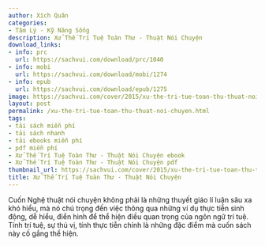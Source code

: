 ```yaml
---
author: Xích Quân
categories:
- Tâm Lý - Kỹ Năng Sống
description: Xử Thế Trí Tuệ Toàn Thư - Thuật Nói Chuyện
download_links:
- info: prc
  url: https://sachvui.com/download/prc/1040
- info: mobi
  url: https://sachvui.com/download/mobi/1274
- info: epub
  url: https://sachvui.com/download/epub/1275
image: https://sachvui.com/cover/2015/xu-the-tri-tue-toan-thu-thuat-noi-chuyen.jpg
layout: post
permalink: /xu-the-tri-tue-toan-thu-thuat-noi-chuyen.html
tags:
- tải sách miễn phí
- tải sách nhanh
- tải ebooks miễn phí
- pdf miễn phí
- Xử Thế Trí Tuệ Toàn Thư - Thuật Nói Chuyện ebook
- Xử Thế Trí Tuệ Toàn Thư - Thuật Nói Chuyện pdf
thumbnail_url: https://sachvui.com/cover/2015/xu-the-tri-tue-toan-thu-thuat-noi-chuyen.jpg
title: Xử Thế Trí Tuệ Toàn Thư - Thuật Nói Chuyện
---
```


 <div class="item-desc text-justify"> Cuốn Nghệ thuật nói chuyện không phải là những thuyết giáo lí luận sâu xa khó hiểu, mà nó chú trọng đến việc thông qua những ví dụ thực tiễn sinh động, dễ hiểu, điển hình để thể hiện điều quan trọng của ngôn ngữ trí tuệ. Tính trí tuệ, sự thú vị, tính thực tiễn chính là những đặc điểm mà cuốn sách này cố gắng thể hiện. </div>
